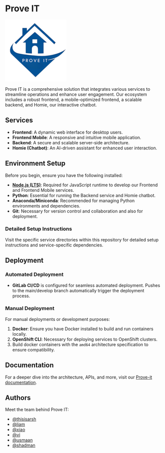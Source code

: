 # Prove IT

![logo](/frontend/public/prove-it-logo-200.png)

Prove IT is a comprehensive solution that integrates various services to streamline operations and enhance user engagement. Our ecosystem includes a robust frontend, a mobile-optimized frontend, a scalable backend, and Homie, our interactive chatbot.

## Services

- **Frontend**: A dynamic web interface for desktop users.
- **Frontend Mobile**: A responsive and intuitive mobile application.
- **Backend**: A secure and scalable server-side architecture.
- **Homie (Chatbot)**: An AI-driven assistant for enhanced user interaction.


## Environment Setup

Before you begin, ensure you have the following installed:

- **[Node.js (LTS)](https://nodejs.org/en)**: Required for JavaScript runtime to develop our Frontend and Frontend Mobile services.
- **Python**: Essential for running the Backend service and Homie chatbot.
- **Anaconda/Miniconda**: Recommended for managing Python environments and dependencies.
- **Git**: Necessary for version control and collaboration and also for deployment.

### Detailed Setup Instructions

Visit the specific service directories within this repository for detailed setup instructions and service-specific dependencies.

## Deployment

### Automated Deployment

- **GitLab CI/CD** is configured for seamless automated deployment. Pushes to the main/develop branch automatically trigger the deployment process.

### Manual Deployment

For manual deployments or development purposes:

1. **Docker**: Ensure you have Docker installed to build and run containers locally.
2. **OpenShift CLI**: Necessary for deploying services to OpenShift clusters.
3. Build docker containers with the `amd64` architecture specification to ensure compatibility.


## Documentation

For a deeper dive into the architecture, APIs, and more, visit our [Prove-it documentation](https://linktodocumentation).

## Authors

Meet the team behind Prove IT:

- [@thisisarsh](https://www.github.com/thisisarsh)
- [@liam](https://www.github.com/liam)
- [@xiao](https://www.github.com/xiao)
- [@vi](https://www.github.com/vi)
- [@usmaan](https://www.github.com/usmaan)
- [@shadman](https://www.github.com/shadman)